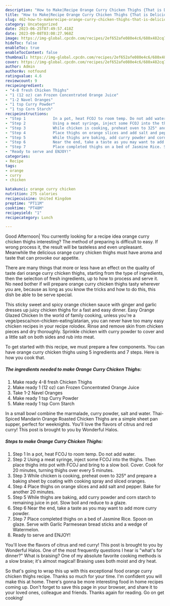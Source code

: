 ```yaml
---
description: "How to Make|Recipe Orange Curry Chicken Thighs {That is Delicious"
title: "How to Make|Recipe Orange Curry Chicken Thighs {That is Delicious"
slug: 462-how-to-makerecipe-orange-curry-chicken-thighs-that-is-delicious
category: Uncategorized
date: 2023-06-25T07:49:57.418Z
date: 2023-09-08T03:08:27.968Z
image: https://img-global.cpcdn.com/recipes/2ef652afe080e4c6/680x482cq70/orange-curry-chicken-thighs-recipe-main-photo.jpg
hideToc: false
enableToc: true
enableTocContent: false
thumbnail: https://img-global.cpcdn.com/recipes/2ef652afe080e4c6/680x482cq70/orange-curry-chicken-thighs-recipe-main-photo.jpg
cover: https://img-global.cpcdn.com/recipes/2ef652afe080e4c6/680x482cq70/orange-curry-chicken-thighs-recipe-main-photo.jpg
author: Admin
authorAv: notfound
ratingvalue: 4.6
reviewcount: 9
recipeingredient:
- "4-8 fresh Chicken Thighs"
- "1 (12 oz) can Frozen Concentrated Orange Juice"
- "1-2 Navel Oranges"
- "1 tsp Curry Powder"
- "1 tsp Corn Starch"
recipeinstructions:
- "Step 1            In a pot, heat FCOJ to room temp. Do not add water."
- "Step 2            Using a meat syringe, inject some FCOJ into the thighs. Then place thighs into pot with FCOJ and bring to a slow boil. Cover. Cook for 20 minutes, turning thighs over every 5 minutes."
- "Step 3            While chicken is cooking, preheat oven to 325° and prepare a baking sheet by coating with cooking spray and sliced oranges."
- "Step 4            Place thighs on orange slices and add salt and pepper. Bake for another 20 minutes."
- "Step 5            While thighs are baking, add curry powder and corn starch to remaining juice in pot. Slow boil and reduce to a glaze."
- "Step 6            Near the end, take a taste as you may want to add more curry powder."
- "Step 7            Place completed thighs on a bed of Jasmine Rice. Spoon on glaze. Serve with Garlic Parmesean bread sticks and a wedge of Watermelon."
- "Ready to serve and ENJOY!"
categories:
- Recipe
tags:
- orange
- curry
- chicken

katakunci: orange curry chicken 
nutrition: 275 calories
recipecuisine: United Kingdom
preptime: "PT11M"
cooktime: "PT48M"
recipeyield: "1"
recipecategory: Lunch

---
```



Good Afternoon| You currently looking for a recipe idea orange curry chicken thighs interesting? The method of preparing is difficult to easy. If wrong process it, the result will be tasteless and even unpleasant. Meanwhile the delicious orange curry chicken thighs must have aroma and taste that can provoke our appetite.






There are many things that more or less have an effect on the quality of taste dari orange curry chicken thighs, starting from the type of ingredients, then the selection of fresh ingredients, up to how to process and serve it. No need bother if will prepare orange curry chicken thighs tasty wherever you are, because as long as you know the tricks and how to do this, this dish be able to be serve  special.


This sticky sweet and spicy orange chicken sauce with ginger and garlic dresses up juicy chicken thighs for a fast and easy dinner. Easy Orange Glazed Chicken In the world of family cooking, unless you&#39;re a vege/pesca/non-chicken-eating/atarian, you can never have too many easy chicken recipes in your recipe rolodex. Rinse and remove skin from chicken pieces and dry thoroughly. Sprinkle chicken with curry powder to cover and a little salt on both sides and rub into meat.


To get started with this recipe, we must prepare a few components. You can have orange curry chicken thighs using 5 ingredients and 7 steps. Here is how you cook that.

<!--inarticleads1-->

##### The ingredients needed to make Orange Curry Chicken Thighs:

1. Make ready 4-8 fresh Chicken Thighs
1. Make ready 1 (12 oz) can Frozen Concentrated Orange Juice
1. Take 1-2 Navel Oranges
1. Make ready 1 tsp Curry Powder
1. Make ready 1 tsp Corn Starch


In a small bowl combine the marmalade, curry powder, salt and water. Thai-Spiced Mandarin Orange Roasted Chicken Thighs are a simple sheet pan supper, perfect for weeknights. You&#39;ll love the flavors of citrus and red curry! This post is brought to you by Wonderful Halos. 

<!--inarticleads2-->

##### Steps to make Orange Curry Chicken Thighs:

1. Step 1            In a pot, heat FCOJ to room temp. Do not add water.
1. Step 2            Using a meat syringe, inject some FCOJ into the thighs. Then place thighs into pot with FCOJ and bring to a slow boil. Cover. Cook for 20 minutes, turning thighs over every 5 minutes.
1. Step 3            While chicken is cooking, preheat oven to 325° and prepare a baking sheet by coating with cooking spray and sliced oranges.
1. Step 4            Place thighs on orange slices and add salt and pepper. Bake for another 20 minutes.
1. Step 5            While thighs are baking, add curry powder and corn starch to remaining juice in pot. Slow boil and reduce to a glaze.
1. Step 6            Near the end, take a taste as you may want to add more curry powder.
1. Step 7            Place completed thighs on a bed of Jasmine Rice. Spoon on glaze. Serve with Garlic Parmesean bread sticks and a wedge of Watermelon.
1. Ready to serve and ENJOY!

You&#39;ll love the flavors of citrus and red curry! This post is brought to you by Wonderful Halos. One of the most frequently questions I hear is &#34;what&#39;s for dinner?&#34; What is braising? One of my absolute favorite cooking methods is a slow braise; it&#39;s almost magical! Braising uses both moist and dry heat. 

So that's going to wrap this up with this exceptional food orange curry chicken thighs recipe. Thanks so much for your time. I'm confident you will make this at home. There's gonna be more interesting food in home recipes coming up. Don't forget to save this page in your browser, and share it to your loved ones, colleague and friends. Thanks again for reading. Go on get cooking!

